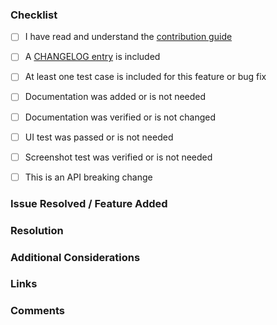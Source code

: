 ### Checklist

* [ ] I have read and understand the [contribution guide](http://enactjs.com/docs/developer-guide/contributing/)
* [ ] A [CHANGELOG entry](http://enactjs.com/docs/developer-guide/contributing/changelogs/) is included
* [ ] At least one test case is included for this feature or bug fix
* [ ] Documentation was added or is not needed

* [ ] Documentation was verified or is not changed
* [ ] UI test was passed or is not needed
* [ ] Screenshot test was verified or is not needed

* [ ] This is an API breaking change

### Issue Resolved / Feature Added
[//]: # (Describe the issue resolved or feature added by this pull request)


### Resolution
[//]: # (Does the code work as intended?)
[//]: # (What is the impact of this change and *why* was it made?)


### Additional Considerations
[//]: # (How should the change be tested?)
[//]: # (Are there any outstanding questions?)
[//]: # (Were any side-effects caused by the change?)


### Links
[//]: # (Related issues, references)


### Comments
